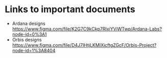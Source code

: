 # Links to important documents

- Ardana designs
  https://www.figma.com/file/K2G7C9kCkp7RIxiYViWTwp/Ardana-Labs?node-id=0%3A1
- Orbis designs
  https://www.figma.com/file/D4J7IHtjLKMIXicftgZGcF/Orbis-Project?node-id=1%3A8404



